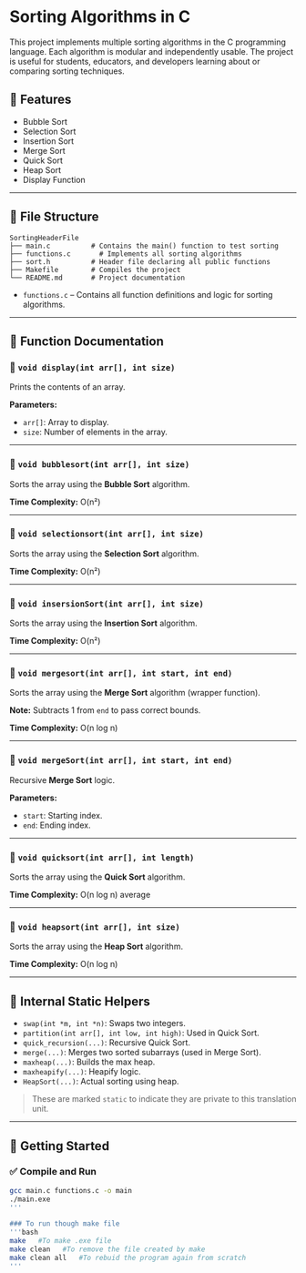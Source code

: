 # Sorting Algorithms in C

This project implements multiple sorting algorithms in the C programming language. Each algorithm is modular and independently usable. The project is useful for students, educators, and developers learning about or comparing sorting techniques.

## 🔧 Features

- Bubble Sort
- Selection Sort
- Insertion Sort
- Merge Sort
- Quick Sort
- Heap Sort
- Display Function

---

## 📁 File Structure
```
SortingHeaderFile
├── main.c          # Contains the main() function to test sorting
├── functions.c       # Implements all sorting algorithms
├── sort.h          # Header file declaring all public functions
├── Makefile        # Compiles the project
└── README.md       # Project documentation
```

- `functions.c` – Contains all function definitions and logic for sorting algorithms.

---

## 📌 Function Documentation

### 🔹 `void display(int arr[], int size)`
Prints the contents of an array.

**Parameters:**
- `arr[]`: Array to display.
- `size`: Number of elements in the array.

---

### 🔹 `void bubblesort(int arr[], int size)`
Sorts the array using the **Bubble Sort** algorithm.

**Time Complexity:** O(n²)

---

### 🔹 `void selectionsort(int arr[], int size)`
Sorts the array using the **Selection Sort** algorithm.

**Time Complexity:** O(n²)

---

### 🔹 `void insersionSort(int arr[], int size)`
Sorts the array using the **Insertion Sort** algorithm.

**Time Complexity:** O(n²)

---

### 🔹 `void mergesort(int arr[], int start, int end)`
Sorts the array using the **Merge Sort** algorithm (wrapper function).

**Note:** Subtracts 1 from `end` to pass correct bounds.

**Time Complexity:** O(n log n)

---

### 🔹 `void mergeSort(int arr[], int start, int end)`
Recursive **Merge Sort** logic.

**Parameters:**
- `start`: Starting index.
- `end`: Ending index.

---

### 🔹 `void quicksort(int arr[], int length)`
Sorts the array using the **Quick Sort** algorithm.

**Time Complexity:** O(n log n) average

---

### 🔹 `void heapsort(int arr[], int size)`
Sorts the array using the **Heap Sort** algorithm.

**Time Complexity:** O(n log n)

---

## 🧩 Internal Static Helpers

- `swap(int *m, int *n)`: Swaps two integers.
- `partition(int arr[], int low, int high)`: Used in Quick Sort.
- `quick_recursion(...)`: Recursive Quick Sort.
- `merge(...)`: Merges two sorted subarrays (used in Merge Sort).
- `maxheap(...)`: Builds the max heap.
- `maxheapify(...)`: Heapify logic.
- `HeapSort(...)`: Actual sorting using heap.

> These are marked `static` to indicate they are private to this translation unit.

---

## 🚀 Getting Started

### ✅ Compile and Run

```bash
gcc main.c functions.c -o main
./main.exe
'''

### To run though make file
'''bash
make   #To make .exe file
make clean   #To remove the file created by make
make clean all   #To rebuid the program again from scratch
'''

